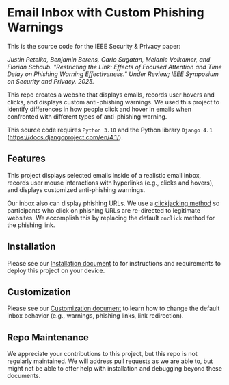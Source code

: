 # Email Inbox with Custom Phishing Warnings

This is the source code for the IEEE Security & Privacy paper: 

*Justin Petelka, Benjamin Berens, Carlo Sugatan, Melanie Volkamer, and Florian Schaub. "Restricting the Link: Effects of Focused Attention and Time Delay on Phishing Warning Effectiveness." Under Review; IEEE Symposium on Security and Privacy. 2025.*

This repo creates a website that displays emails, records user hovers and clicks, and displays custom anti-phishing warnings. We used this project to identify differences in how people click and hover in emails when confronted with different types of anti-phishing warning.

This source code requires `Python 3.10` and the Python library `Django 4.1` (https://docs.djangoproject.com/en/4.1/).

## Features
This project displays selected emails inside of a realistic email inbox, records user mouse interactions with hyperlinks (e.g., clicks and hovers), and displays customized anti-phishing warnings.

Our inbox also can display phishing URLs. We use a [clickjacking method](docs/inbox_customization.md#phishing-hyperlink-redirection) so participants who click on phishing URLs are re-directed to legitimate websites. We accomplish this by replacing the default `onclick` method for the phishing link.

## Installation
Please see our [Installation document](docs/installation_readme.md) to for instructions and requirements to deploy this project on your device.

## Customization
Please see our [Customization document](docs/inbox_customization.md) to learn how to change the default inbox behavior (e.g., warnings, phishing links, link redirection).

## Repo Maintenance
We appreciate your contributions to this project, but this repo is not regularly maintained. We will address pull requests as we are able to, but might not be able to offer help with installation and debugging beyond these documents.


```python

```
